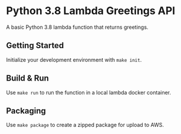 # Python 3.8 Lambda Greetings API

A basic Python 3.8 lambda function that returns greetings.

## Getting Started

Initialize your development environment with `make init`.

## Build & Run

Use `make run` to run the function in a local lambda docker container.

## Packaging

Use `make package` to create a zipped package for upload to AWS.

